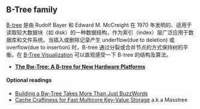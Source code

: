 ## B-Tree family

[B-tree](https://infolab.usc.edu/csci585/Spring2010/den_ar/indexing.pdf) 是由 Rudolf Bayer 和 Edward M. McCreight 在 1970 年发明的、适用于读取较大数据块（如 disk）的一种数据结构，作为索引（index）层广泛应用于数据库和文件系统。当插入或删除记录产生 underflow(due to deletion) 或 overflow(due to insertion) 时，B-tree 通过分裂或合并节点的方式保持树的平衡。在 [B-Tree Visualization](https://www.cs.usfca.edu/~galles/visualization/BTree.html) 可以直观感受一下 B-tree 的结构及算法。

- **[The Bw-Tree: A B-tree for New Hardware Platforms][bw-tree]**

#### Optional readings

- [Building a Bw-Tree Takes More Than Just BuzzWords](../../assets/pdfs/open_bwtree.pdf)
- [Cache Craftiness for Fast Multicore Key-Value Storage](../../assets/pdfs/masstree_eurosys12.pdf) a.k.a Masstree

[bw-tree]: bw-tree.md